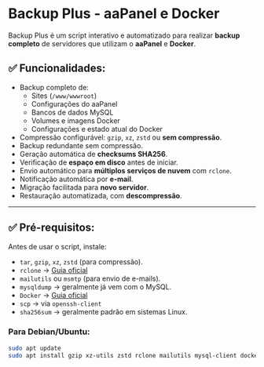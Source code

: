 # Backup Plus - aaPanel e Docker

Backup Plus é um script interativo e automatizado para realizar **backup completo** de servidores que utilizam o **aaPanel** e **Docker**.  

## ✅ Funcionalidades:

- Backup completo de:
  - Sites (`/www/wwwroot`)
  - Configurações do aaPanel
  - Bancos de dados MySQL
  - Volumes e imagens Docker
  - Configurações e estado atual do Docker
- Compressão configurável: `gzip`, `xz`, `zstd` ou **sem compressão**.
- Backup redundante sem compressão.
- Geração automática de **checksums SHA256**.
- Verificação de **espaço em disco** antes de iniciar.
- Envio automático para **múltiplos serviços de nuvem** com `rclone`.
- Notificação automática por **e-mail**.
- Migração facilitada para **novo servidor**.
- Restauração automatizada, com **descompressão**.

---

## ✅ Pré-requisitos:

Antes de usar o script, instale:  

- `tar`, `gzip`, `xz`, `zstd` (para compressão).
- `rclone` → [Guia oficial](https://rclone.org/install/)  
- `mailutils` ou `msmtp` (para envio de e-mails).  
- `mysqldump` → geralmente já vem com o MySQL.  
- `Docker` → [Guia oficial](https://docs.docker.com/engine/install/)  
- `scp` → via `openssh-client`  
- `sha256sum` → geralmente padrão em sistemas Linux.  

### **Para Debian/Ubuntu:**

```bash
sudo apt update
sudo apt install gzip xz-utils zstd rclone mailutils mysql-client docker.io
